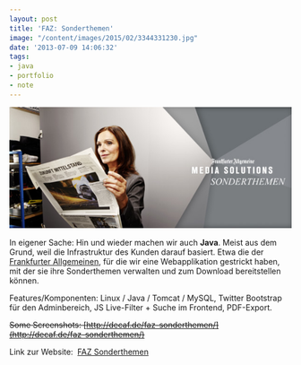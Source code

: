 ```yaml
---
layout: post
title: 'FAZ: Sonderthemen'
image: "/content/images/2015/02/3344331230.jpg"
date: '2013-07-09 14:06:32'
tags:
- java
- portfolio
- note
---
```



![3344331230](/content/images/2015/02/3344331230.jpg)

In eigener Sache: Hin und wieder machen wir auch **Java**. Meist aus dem Grund, weil die Infrastruktur des Kunden darauf basiert. Etwa die der [Frankfurter Allgemeinen](http://www.faz.net), für die wir eine Webapplikation gestrickt haben, mit der sie ihre Sonderthemen verwalten und zum Download bereitstellen können.

Features/Komponenten: Linux / Java / Tomcat / MySQL, Twitter Bootstrap für den Adminbereich, JS Live-Filter + Suche im Frontend, PDF-Export.

~~Some Screenshots: [http://decaf.de/faz-sonderthemen/](http://decaf.de/faz-sonderthemen/)~~

Link zur Website:  [FAZ Sonderthemen](http://verlag.faz.net/mediaportal/sonderthemen/themen-und-termine-11851837.html)


